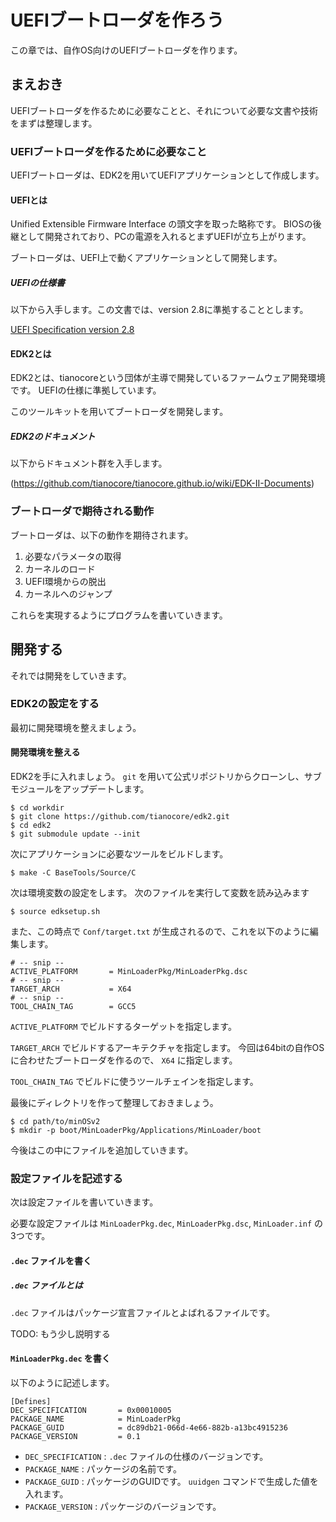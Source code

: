 # UEFIブートローダを作ろう

この章では、自作OS向けのUEFIブートローダを作ります。

## まえおき

UEFIブートローダを作るために必要なことと、それについて必要な文書や技術をまずは整理します。

### UEFIブートローダを作るために必要なこと

UEFIブートローダは、EDK2を用いてUEFIアプリケーションとして作成します。

#### UEFIとは

Unified Extensible Firmware Interface の頭文字を取った略称です。
BIOSの後継として開発されており、PCの電源を入れるとまずUEFIが立ち上がります。

ブートローダは、UEFI上で動くアプリケーションとして開発します。

##### UEFIの仕様書

以下から入手します。この文書では、version 2.8に準拠することとします。

[UEFI Specification version 2.8](https://uefi.org/sites/default/files/resources/UEFI_Spec_2_8_final.pdf)

#### EDK2とは

EDK2とは、tianocoreという団体が主導で開発しているファームウェア開発環境です。
UEFIの仕様に準拠しています。

このツールキットを用いてブートローダを開発します。

##### EDK2のドキュメント

以下からドキュメント群を入手します。

(https://github.com/tianocore/tianocore.github.io/wiki/EDK-II-Documents)

### ブートローダで期待される動作

ブートローダは、以下の動作を期待されます。

1. 必要なパラメータの取得
2. カーネルのロード
3. UEFI環境からの脱出
4. カーネルへのジャンプ

これらを実現するようにプログラムを書いていきます。

## 開発する

それでは開発をしていきます。

### EDK2の設定をする

最初に開発環境を整えましょう。

#### 開発環境を整える

EDK2を手に入れましょう。
`git` を用いて公式リポジトリからクローンし、サブモジュールをアップデートします。

``` shell
$ cd workdir
$ git clone https://github.com/tianocore/edk2.git
$ cd edk2
$ git submodule update --init
```

次にアプリケーションに必要なツールをビルドします。

``` shell
$ make -C BaseTools/Source/C
```

次は環境変数の設定をします。
次のファイルを実行して変数を読み込みます

``` shell
$ source edksetup.sh
```

また、この時点で `Conf/target.txt` が生成されるので、これを以下のように編集します。

``` text
# -- snip --
ACTIVE_PLATFORM       = MinLoaderPkg/MinLoaderPkg.dsc
# -- snip --
TARGET_ARCH           = X64
# -- snip --
TOOL_CHAIN_TAG        = GCC5
```

`ACTIVE_PLATFORM` でビルドするターゲットを指定します。

`TARGET_ARCH` でビルドするアーキテクチャを指定します。
今回は64bitの自作OSに合わせたブートローダを作るので、 `X64` に指定します。

`TOOL_CHAIN_TAG` でビルドに使うツールチェインを指定します。

最後にディレクトリを作って整理しておきましょう。

``` shell
$ cd path/to/minOSv2
$ mkdir -p boot/MinLoaderPkg/Applications/MinLoader/boot
```

今後はこの中にファイルを追加していきます。

### 設定ファイルを記述する

次は設定ファイルを書いていきます。

必要な設定ファイルは `MinLoaderPkg.dec`, `MinLoaderPkg.dsc`, `MinLoader.inf` の3つです。

#### `.dec` ファイルを書く

##### `.dec` ファイルとは

`.dec` ファイルはパッケージ宣言ファイルとよばれるファイルです。

TODO: もう少し説明する

#### `MinLoaderPkg.dec` を書く

以下のように記述します。

``` text
[Defines]
DEC_SPECIFICATION       = 0x00010005
PACKAGE_NAME            = MinLoaderPkg
PACKAGE_GUID            = dc89db21-066d-4e66-882b-a13bc4915236
PACKAGE_VERSION         = 0.1
```

- `DEC_SPECIFICATION` : `.dec` ファイルの仕様のバージョンです。
- `PACKAGE_NAME` : パッケージの名前です。
- `PACKAGE_GUID` : パッケージのGUIDです。 `uuidgen` コマンドで生成した値を入れます。
- `PACKAGE_VERSION` : パッケージのバージョンです。
